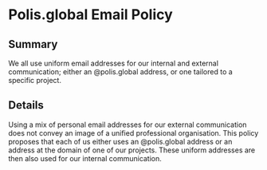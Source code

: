 # Polis.global Email Policy

## Summary

We all use uniform email addresses for our internal and external communication; either an @polis.global address, or one tailored to a specific project.

## Details

Using a mix of personal email addresses for our external communication does not convey an image of a unified professional organisation. This policy proposes that each of us either uses an @polis.global address or an address at the domain of one of our projects. These uniform addresses are then also used for our internal communication.
